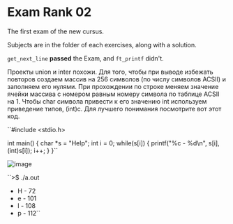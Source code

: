 # Exam Rank 02
The first exam of the new cursus.

Subjects are in the folder of each exercises, along with a solution.

``get_next_line`` **passed** the Exam, and ``ft_printf`` didn't.

Проекты union и inter похожи.
Для того, чтобы при выводе избежать повторов создаем массив на 256 символов (по числу символов ACSII) и заполняем его нулями. При прохождении по строке меняем значение ячейки массива с номером равным номеру символа по таблице ACSII на 1. Чтобы char символа привести к его значению int используем приведение типов, (int)c.
Для лучшего понимания посмотрите вот этот код.

``#include <stdio.h>

int main()
{
	char *s = "Help";
	int i = 0;
	while(s[i])
	{
		printf("%c - %d\n", s[i], (int)s[i]);
		i++;
	}
}``

![image](https://user-images.githubusercontent.com/58044383/144717745-4c40df85-9587-46ce-a3e9-ab3f956d1827.png)

``>$ ./a.out

- H - 72
- e - 101
- l - 108
- p - 112``

